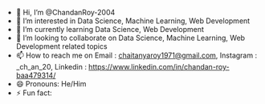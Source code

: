 - 👋 Hi, I’m @ChandanRoy-2004
- 👀 I’m interested in Data Science, Machine Learning, Web Development 
- 🌱 I’m currently learning Data Science, Web Development
- 💞️ I’m looking to collaborate on Data Science, Machine Learning, Web Development  related topics
- 📫 How to reach me on Email : chaitanyaroy1971@gmail.com, Instagram : _ch_an_20, Linkedin : https://www.linkedin.com/in/chandan-roy-baa479314/
- 😄 Pronouns: He/Him
- ⚡ Fun fact:  

<!---
ChandanRoy-2004/ChandanRoy-2004 is a ✨ special ✨ repository because its `README.md` (this file) appears on your GitHub profile.
You can click the Preview link to take a look at your changes.
--->
